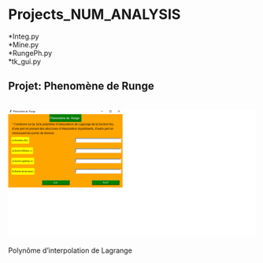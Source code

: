 # Projects_NUM_ANALYSIS

*Integ.py
<br>*Mine.py
<br>*RungePh.py
<br>*tk_gui.py



## Projet: Phenomène de  Runge 


<br><img src="GIF.gif"> <br>
<br><bold>Polynôme d’interpolation de Lagrange<br>

